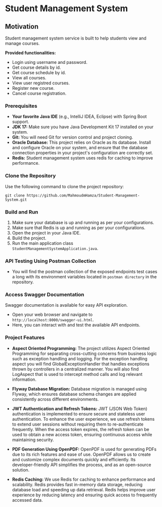 # Student Management System

## Motivation

Student management system service is built to help students view and manage courses. 

**Provided functionalities:**

- Login using username and password.
- Get course details by id.
- Get course schedule by id.
- View all courses.
- View user registred courses.
- Register new course.
- Cancel course registration.

### Prerequisites

- **Your favorite Java IDE** (e.g., IntelliJ IDEA, Eclipse) with Spring Boot support.
- **JDK 17:** Make sure you have Java Development Kit 17 installed on your system.
- **Git:** You will need Git for version control and project cloning. 
- **Oracle Database:** This project relies on Oracle as its database. Install and configure Oracle on your system, 
  and ensure that the database connection properties in your project's configuration are correctly set.
- **Redis:** Student management system uses redis for caching to improve performance.

### Clone the Repository

Use the following command to clone the project repository:

```shell
git clone https://github.com/MahmoudmHamza/Student-Management-System.git
```

### Build and Run

1. Make sure your database is up and running as per your configurations.
2. Make sure that Redis is up and running as per your configurations.
3. Open the project in your Java IDE.
4. Build the project.
5. Run the main application class `StudentManagementSystemApplication.java`.

### API Testing Using Postman Collection

- You will find the postman collection of the exposed endpoints test cases a long with its environment variables located in `postman directory` in the repository.

### Access Swagger Documentation

Swagger documentation is available for easy API exploration.

- Open your web browser and navigate to `http://localhost:8000/swagger-ui.html`.
- Here, you can interact with and test the available API endpoints.

### Project Features

- **Aspect Oriented Programming:** The project utilizes Aspect Oriented Programming for separating cross-cutting concerns from business logic such as exception handling and logging.
For the exception handling aspect you will find GlobalExceptionHandler that handles exceptions thrown by controllers in a centralized manner.
You will also find LogAspect that is used to intercept method calls and log relevant information.

- **Flyway Database Migration:** Database migration is managed using Flyway, which ensures database schema changes are applied 
consistently across different environments.

- **JWT Authentication and Refresh Tokens:** JWT (JSON Web Token) authentication is implemented to ensure secure and stateless user authentication. To enhance the user experience,
we use refresh tokens to extend user sessions without requiring them to re-authenticate frequently. When the access token expires, the refresh token can be used to obtain a new access token,
ensuring continuous access while maintaining security.

- **PDF Generation Using OpenPDF:** OpenPDF is used for generating PDFs due to its rich features and ease of use. OpenPDF allows us to create and customize complex documents quickly and efficiently.
Its developer-friendly API simplifies the process, and as an open-source solution.

- **Redis Caching:** We use Redis for caching to enhance performance and scalability. Redis provides fast in-memory data storage, reducing database load and speeding up data retrieval.
Redis helps improve user experience by reducing latency and ensuring quick access to frequently accessed data.


